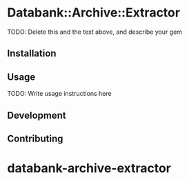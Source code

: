 # Databank::Archive::Extractor

TODO: Delete this and the text above, and describe your gem

## Installation


## Usage

TODO: Write usage instructions here

## Development

## Contributing

# databank-archive-extractor
